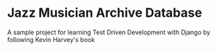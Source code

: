 # Jazz Musician Archive Database
 A sample project for learning Test Driven Development with Django by following Kevin Harvey's book
